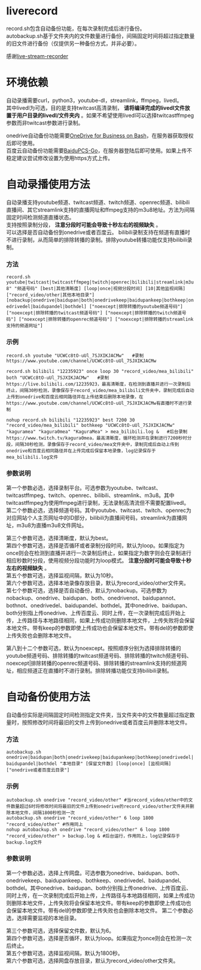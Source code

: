# liverecord
record.sh包含自动备份功能，在每次录制完成后进行备份。  
autobackup.sh基于文件夹内的文件数量进行备份，间隔固定时间将超过指定数量的旧文件进行备份（仅提供另一种备份方式，并非必要）。  

感谢[live-stream-recorder](https://github.com/printempw/live-stream-recorder)  

# 环境依赖
自动录播需要curl，python3，youtube-dl，streamlink，ffmpeg，livedl。  
其中livedl为可选，目的是支持twitcast高清录制， __请将编译完成的livedl文件放置于用户目录的livedl/文件夹内__  。如果不希望使用livedl可以选择twitcastffmpeg参数而非twitcast参数进行录制。  

onedrive自动备份功能需要[OneDrive for Business on Bash](https://github.com/0oVicero0/OneDrive)，在服务器获取授权后即可使用。  
百度云自动备份功能需要[BaiduPCS-Go](https://github.com/iikira/BaiduPCS-Go)，在服务器登陆后即可使用。如果上传不稳定建议尝试修改设置为使用https方式上传。  

# 自动录播使用方法
自动录播支持youtube频道、twitcast频道、twitch频道、openrec频道、bilibili直播间、其它streamlink支持的直播网址和ffmpeg支持的m3u8地址。方法为间隔固定时间检测频道直播状态。  
支持按照录制分段， __注意分段时可能会导致十秒左右的视频缺失__ 。  
可以选择是否自动备份到onedrive或者百度云。 
bilibili录制支持在频道有直播时不进行录制，从而简单的排除转播的录制。排除youtube转播功能仅支持bilibili录制。  

### 方法
`record.sh youtube|twitcast|twitcastffmpeg|twitch|openrec|bilibili|streamlink|m3u8" "频道号码" [best|其他清晰度] [loop|once|视频分段时间] [10|其他监视间隔] ["record_video/other|其他本地目录"] [nobackup|onedrive|baidupan|both|onedrivekeep|baidupankeep|bothkeep|onedrivedel|baidupandel|bothdel] ["noexcept|排除转播的youtube频道号码"] ["noexcept|排除转播的twitcast频道号码"] ["noexcept|排除转播的twitch频道号码"] ["noexcept|排除转播的openrec频道号码"] ["noexcept|排除转播的streamlink支持的频道网址"]`  
### 示例
```
record.sh youtube "UCWCc8tO-uUl_7SJXIKJACMw"   #录制https://www.youtube.com/channel/UCWCc8tO-uUl_7SJXIKJACMw

record.sh bilibili "12235923" once loop 30 "record_video/mea_bilibili" both "UCWCc8tO-uUl_7SJXIKJACMw"   #录制https://live.bilibili.com/12235923，最高清晰度，在检测到直播并进行一次录制后终止，间隔30秒检测，录像保存于record_video/mea_bilibili文件夹中，录制完成后自动上传到onedrive和百度云相同路径并在上传结束后删除本地录像，在https://www.youtube.com/channel/UCWCc8tO-uUl_7SJXIKJACMw有直播时不进行录制

nohup record.sh bilibili "12235923" best 7200 30 "record_video/mea_bilibili" bothkeep "UCWCc8tO-uUl_7SJXIKJACMw" "kaguramea" "kagura0mea" "KaguraMea" > mea_bilibili.log &   #后台录制https://www.twitch.tv/kagura0mea，最高清晰度，循环检测并在录制进行7200秒时分段，间隔30秒检测，录像保存于record_video/mea文件夹中，录制完成后自动上传到onedrive和百度云相同路径并在上传完成后保留本地录像，log记录保存于mea_bilibili.log文件
 ```
### 参数说明
第一个参数必选，选择录制平台。可选参数为youtube、twitcast、twitcastffmpeg、twitch、openrec、bilibili、streamlink、m3u8。其中twitcastffmpeg为使用ffmpeg进行录制，无法录制高清流但不需要配置livedl。  
第二个参数必选，选择频道号码。其中youtube、twitcast、twitch、openrec为对应网站个人主页网址中的ID部分，bilibili为直播间号码，streamlink为直播网址，m3u8为直播m3u8文件网址。  

第三个参数可选，选择清晰度，默认为best。  
第四个参数可选，选择是否循环或者录制分段时间，默认为loop。如果指定为once则会在检测到直播并进行一次录制后终止，如果指定为数字则会在录制进行相应秒数时分段，使用视频分段功能时为loop模式。 __注意分段时可能会导致十秒左右的视频缺失__ 。  
第五个参数可选，选择监视间隔，默认为10秒。  
第六个参数可选，选择本地录像存放目录，默认为record_video/other文件夹。  
第七个参数可选，选择是否自动备份，默认为nobackup。可选参数为nobackup、onedrive、baidupan、both、onedrivenot、baidupannot、bothnot、onedrivedel、baidupandel、bothdel。其中onedrive、baidupan、both分别指上传onedrive、上传百度云、同时上传，在一次录制完成后开始上传，上传路径与本地路径相同，如果上传成功则删除本地文件，上传失败将会保留本地文件。带有keep的参数即使上传成功也会保留本地文件。带有del的参数即使上传失败也会删除本地文件。  

第八到十二个参数可选，默认为noexcept。按照顺序分别为选择排除转播的youtube频道号码、排除转播的twitcast频道号码、排除转播的twitch频道号码、noexcept|排除转播的openrec频道号码、排除转播的streamlink支持的频道网址，相应频道正在直播时不进行录制。排除转播功能仅支持bilibili录制。  

# 自动备份使用方法
自动备份实际是间隔固定时间检测指定文件夹，当文件夹中的文件数量超过指定数量时，按照修改时间将最旧的文件上传到onedrive或者百度云并删除本地文件。  

### 方法
`autobackup.sh onedrive|baidupan|both|onedrivekeep|baidupankeep|bothkeep|onedrivedel|baidupandel|bothdel "本地目录" [保留文件数] [loop|once] [监视间隔] ["onedrive或者百度云目录"]`  
### 示例
```
autobackup.sh onedrive "record_video/other" #当record_video/other中的文件数量超过6时将修改时间将最旧的文件上传到onedrive的record_video/other文件夹并删除本地文件，间隔1800秒检测一次
autobackup.sh onedrive "record_video/other" 6 loop 1800 "record_video/other" #作用同上
nohup autobackup.sh onedrive "record_video/other" 6 loop 1800 "record_video/other" > backup.log & #后台运行，作用同上，log记录保存于backup.log文件
```
### 参数说明
第一个参数必选，选择上传网盘。可选参数为onedrive、baidupan、both、onedrivekeep、baidupankeep、bothkeep、onedrivedel、baidupandel、bothdel。其中onedrive、baidupan、both分别指上传onedrive、上传百度云、同时上传，在一次录制完成后开始上传，上传路径与本地路径相同，如果上传成功则删除本地文件，上传失败将会保留本地文件。带有keep的参数即使上传成功也会保留本地文件。带有del的参数即使上传失败也会删除本地文件。
第二个参数必选，选择需要监视的本地目录。  

第三个参数可选，选择保留文件数，默认为6。  
第四个参数可选，选择是否循环，默认为loop。如果指定为once则会在检测一次后终止。  
第五个参数可选，选择监视间隔，默认为1800秒。  
第六个参数可选，选择网盘存放目录，默认为record_video/other文件夹。  
